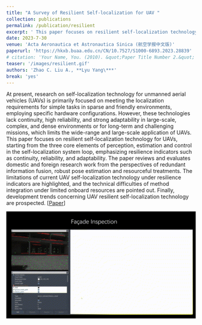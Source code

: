 ```yaml
---
title: "A Survey of Resilient Self-localization for UAV "
collection: publications
permalink: /publication/resilient
excerpt: ' This paper focuses on resilient self-localization technology for UAVs, starting from the three core elements of perception, estimation and control in the self-localization system loop, emphasizing resilience indicators such as continuity, reliability, and adaptability. The paper reviews and evaluates domestic and foreign research work from the perspectives of redundant information fusion, robust pose estimation and resourceful treatments. The limitations of current UAV self-localization technology under resilience indicators are highlighted, and the technical difficulties of method integration under limited onboard resources are pointed out. Finally, development trends concerning UAV resilient self-localization technology are prospected.'
date: 2023-7-30
venue: 'Acta Aeronautica et Astronautica Sinica (航空学报中文版)' 
paperurl: 'https://hkxb.buaa.edu.cn/CN/10.7527/S1000-6893.2023.28839'
# citation: 'Your Name, You. (2010). &quot;Paper Title Number 2.&quot; <i>Journal 1</i>. 1(2).'
teaser: '/images/resilient.gif'
authors: 'Zhao C. Liu A., **Lyu Yang\***'
break: 'yes'
---
```

At present, research on self-localization technology for unmanned aerial vehicles (UAVs) is primarily focused on meeting the localization requirements for simple tasks in sparse and friendly environments, employing specific hardware configurations. However, these technologies lack continuity, high reliability, and strong adaptability in large-scale, complex, and dense environments or for long-term and challenging missions, which limits the wide-range and large-scale application of UAVs. This paper focuses on resilient self-localization technology for UAVs, starting from the three core elements of perception, estimation and control in the self-localization system loop, emphasizing resilience indicators such as continuity, reliability, and adaptability. The paper reviews and evaluates domestic and foreign research work from the perspectives of redundant information fusion, robust pose estimation and resourceful treatments. The limitations of current UAV self-localization technology under resilience indicators are highlighted, and the technical difficulties of method integration under limited onboard resources are pointed out. Finally, development trends concerning UAV resilient self-localization technology are prospected.
\[[Paper](https://hkxb.buaa.edu.cn/CN/10.7527/S1000-6893.2023.28839)\]

<img style="float: center;" src="/images/vinsL.gif">
